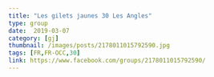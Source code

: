 ```yaml
---
title: "Les gilets jaunes 30 Les Angles"
type: group
date:  2019-03-07
category: [gj]
thumbnail: /images/posts/2178011015792590.jpg
tags: [FR,FR-OCC,30]
link: https://www.facebook.com/groups/2178011015792590/
---
```

